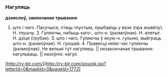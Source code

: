 ### Нагуляць
**дзеяслоў, закончанае трыванне**

1. што і чаго. Пасучыся, стаць тлустым, прыбавіць у вазе (пра жывёлу). Н. тлушчу. 2. Гуляючы, набыць каго-, што-н. (размоўнае). Н. апетыт. Н. дзіця (грубае). З. што і чаго. Гуляючы ў якую-н. гульню, выйграць што-н. (размоўнае). Н. грошай. 4. Правесці нейкі час гуляючы (размоўнае). Не вельмі тут нагуляеш. || незакончанае трыванне: нагульваць. || назоўнік: нагул.

<a rel="author">[http://rv-blr.com/](http://rv-blr.com/slounik.jsp?letterId=0&maskId=0&pageId=1772)</a>
